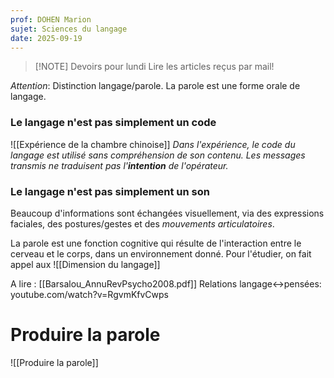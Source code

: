 ```yaml
---
prof: DOHEN Marion
sujet: Sciences du langage
date: 2025-09-19
---
```


> [!NOTE] Devoirs pour lundi
> Lire les articles reçus par mail!

*Attention*: Distinction langage/parole. La parole est une forme orale de langage.

### Le langage n'est pas simplement un code
![[Expérience de la chambre chinoise]]
*Dans l'expérience, le code du langage est utilisé sans compréhension de son contenu. Les messages transmis ne traduisent pas l'**intention** de l'opérateur.*

### Le langage n'est pas simplement un son
Beaucoup d'informations sont échangées visuellement, via des expressions faciales, des postures/gestes et des *mouvements articulatoires*.

La parole est une fonction cognitive qui résulte de l'interaction entre le cerveau et le corps, dans un environnement donné. Pour l'étudier, on fait appel aux ![[Dimension du langage]]

A lire : [[Barsalou_AnnuRevPsycho2008.pdf]]
Relations langage<->pensées: youtube.com/watch?v=RgvmKfvCwps

# Produire la parole

![[Produire la parole]]